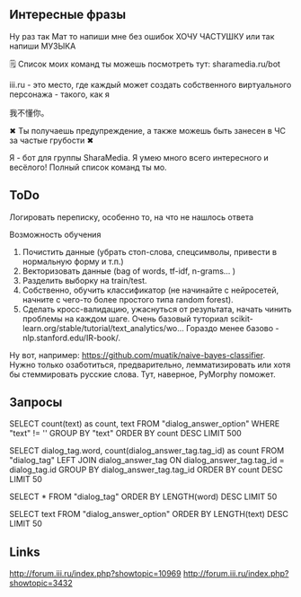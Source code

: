 
## Интересные фразы

Ну раз так Мат то напиши мне без ошибок ХОЧУ ЧАСТУШКУ или так напиши МУЗЫКА

🗒 Список моих команд ты можешь посмотреть тут: sharamedia.ru/bot

iii.ru - это место, где каждый может создать собственного виртуального персонажа - такого, как я

我不懂你。

✖ Ты получаешь предупреждение, а также можешь быть занесен в ЧС за частые грубости ✖

Я - бот для группы SharaMedia. Я умею много всего интересного и весёлого! Полный список команд ты мо.

## ToDo

Логировать переписку, особенно то, на что не нашлось ответа

Возможность обучения

1) Почистить данные (убрать стоп-слова, спецсимволы, привести в нормальную форму и т.п.)
2) Векторизовать данные (bag of words, tf-idf, n-grams... )
3) Разделить выборку на train/test.
4) Собственно, обучить классификатор (не начинайте с нейросетей, начните с чего-то более простого типа random forest).
5) Сделать кросс-валидацию, ужаснуться от результата, начать чинить проблемы на каждом шаге.
Очень базовый туториал scikit-learn.org/stable/tutorial/text_analytics/wo... Гораздо менее базово - nlp.stanford.edu/IR-book/.

Ну вот, например: https://github.com/muatik/naive-bayes-classifier. Нужно только озаботиться, предварительно, лемматизировать или хотя бы стеммировать русские слова. Тут, наверное, PyMorphy поможет. 

## Запросы 

SELECT count(text) as count, text
FROM "dialog_answer_option"
WHERE "text" != ''
GROUP BY "text"
ORDER BY count DESC
LIMIT 500


SELECT dialog_tag.word, count(dialog_answer_tag.tag_id) as count
FROM "dialog_tag"
LEFT JOIN dialog_answer_tag ON dialog_answer_tag.tag_id = dialog_tag.id
GROUP BY dialog_answer_tag.tag_id 
ORDER BY count DESC
LIMIT 50

SELECT *
FROM "dialog_tag"
ORDER BY LENGTH(word) DESC
LIMIT 50

SELECT text
FROM "dialog_answer_option"
ORDER BY LENGTH(text) DESC
LIMIT 50

## Links

http://forum.iii.ru/index.php?showtopic=10969
http://forum.iii.ru/index.php?showtopic=3432
